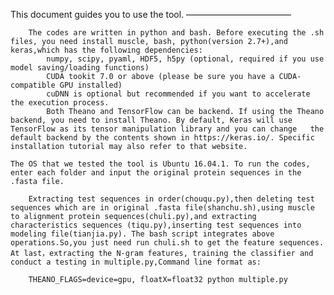 This document guides you to use the tool. 
————————————

		The codes are written in python and bash. Before executing the .sh files, you need install muscle, bash, python(version 2.7+),and keras,which has the following dependencies: 
			numpy, scipy, pyaml, HDF5, h5py (optional, required if you use model saving/loading functions)
			CUDA tookit 7.0 or above (please be sure you have a CUDA-compatible GPU installed)
			cuDNN is optional but recommended if you want to accelerate the execution process. 
			Both Theano and TensorFlow can be backend. If using the Theano backend, you need to install Theano. By default, Keras will use TensorFlow as its tensor manipulation library and you can change   the default backend by the contents shown in https://keras.io/. Specific installation tutorial may also refer to that website.   

	The OS that we tested the tool is Ubuntu 16.04.1. To run the codes, enter each folder and input the original protein sequences in the .fasta file.

		Extracting test sequences in order(chouqu.py),then deleting test sequences which are in original .fasta file(shanchu.sh),using muscle to alignment protein sequences(chuli.py),and extracting characteristics sequences (tiqu.py),inserting test sequences into modeling file(tianjia.py). The bash script integrates above operations.So,you just need run chuli.sh to get the feature sequences. At last，extracting the N-gram features, training the classifier and conduct a testing in multiple.py,Command line format as:

		THEANO_FLAGS=device=gpu, floatX=float32 python multiple.py
